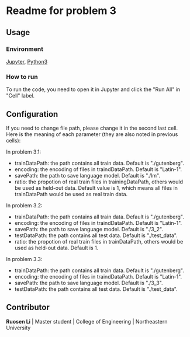 # Readme for problem 3

## Usage

### Environment

[Jupyter](https://jupyter.org/), [Python3](https://www.python.org/downloads/)

### How to run

To run the code, you need to open it in Jupyter and click the "Run All" in "Cell" label.

## Configuration

If you need to change file path, please change it in the second last cell. Here is the meaning of each parameter (they are also noted in previous cells):

In problem 3.1:
* trainDataPath: the path contains all train data. Default is "./gutenberg".
* encoding: the encoding of files in traindDataPath. Default is "Latin-1".
* savePath: the path to save language model. Default is "./lm".
* ratio: the propotion of real train files in trainingDataPath, others would be used as held-out data. Default value is 1, which means all files in trainDataPath would be used as real train data.

In problem 3.2:
* trainDataPath: the path contains all train data. Default is "./gutenberg".
* encoding: the encoding of files in traindDataPath. Default is "Latin-1".
* savePath: the path to save language model. Default is "./3_2".
* testDataPath: the path contains all test data. Default is "./test_data".
* ratio: the propotion of real train files in trainDataPath, others would be used as held-out data. Default is 1.

In problem 3.3:
* trainDataPath: the path contains all train data. Default is "./gutenberg".
* encoding: the encoding of files in traindDataPath. Default is "Latin-1".
* savePath: the path to save language model. Default is "./3_3".
* testDataPath: the path contains all test data. Default is "./test_data".

## Contributor

**Ruosen Li** | Master student | College of Engineering | Northeastern University
